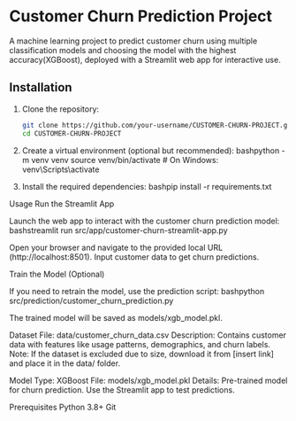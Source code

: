 # Customer Churn Prediction Project
A machine learning project to predict customer churn using multiple classification models and choosing the model with the highest accuracy(XGBoost), 
deployed with a Streamlit web app for interactive use.

## Installation

1. Clone the repository:
   ```bash
   git clone https://github.com/your-username/CUSTOMER-CHURN-PROJECT.git
   cd CUSTOMER-CHURN-PROJECT

2. Create a virtual environment (optional but recommended):
bashpython -m venv venv
source venv/bin/activate  # On Windows: venv\Scripts\activate


3. Install the required dependencies: bashpip install -r requirements.txt

Usage
Run the Streamlit App

Launch the web app to interact with the customer churn prediction model:
bashstreamlit run src/app/customer-churn-streamlit-app.py

Open your browser and navigate to the provided local URL (http://localhost:8501).
Input customer data to get churn predictions.

Train the Model (Optional)

If you need to retrain the model, use the prediction script:
bashpython src/prediction/customer_churn_prediction.py

The trained model will be saved as models/xgb_model.pkl.

Dataset
File: data/customer_churn_data.csv
Description: Contains customer data with features like usage patterns, demographics, and churn labels.
Note: If the dataset is excluded due to size, download it from [insert link] and place it in the data/ folder.

Model
Type: XGBoost
File: models/xgb_model.pkl
Details: Pre-trained model for churn prediction. Use the Streamlit app to test predictions.

Prerequisites
Python 3.8+
Git
